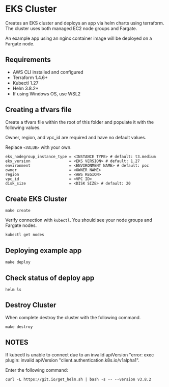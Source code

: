 # EKS Cluster
Creates an EKS cluster and deploys an app via helm charts using terraform. 
The cluster uses both managed EC2 node groups and Fargate.

An example app using an nginx container image will be deployed on a Fargate node.

## Requirements
- AWS CLI installed and configured
- Terraform 1.4.6+
- Kubectl 1.27
- Helm 3.8.2+
- If using Windows OS, use WSL2

## Creating a tfvars file
Create a tfvars file within the root of this folder and populate it with the following values.

Owner, region, and vpc_id are required and have no default values.

Replace `<VALUE>` with your own.
```shell
eks_nodegroup_instance_type = <INSTANCE TYPE> # default: t3.medium
eks_version                 = <EKS VERSION> # default: 1.27
environment                 = <ENVIRONMENT NAME> # default: poc
owner                       = <OWNER NAME>
region                      = <AWS REGION>
vpc_id                      = <VPC ID>
disk_size                   = <DISK SIZE> # default: 20
```

## Create EKS Cluster
```shell
make create
```

Verify connection with `kubectl`. 
You should see your node groups and Fargate nodes.
```shell
kubectl get nodes
```

## Deploying example app
```shell
make deploy
```

## Check status of deploy app
```shell
helm ls
```

## Destroy Cluster
When complete destroy the cluster with the following command.
```shell
make destroy
```

## NOTES

If kubectl is unable to connect due to an invalid apiVersion "error: exec plugin: invalid apiVersion "client.authentication.k8s.io/v1alpha1".

Enter the following command:
```shell
curl -L https://git.io/get_helm.sh | bash -s -- --version v3.8.2
```
